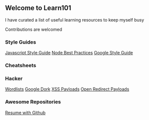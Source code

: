 ## Welcome to Learn101

I have curated a list of useful learning resources to keep myself busy

Contributions are welcomed

### Style Guides
[Javascript Style Guide](https://github.com/airbnb/javascript)
[Node Best Practices](https://github.com/goldbergyoni/nodebestpractices)
[Google Style Guide](https://github.com/google/styleguide)


### Cheatsheets



### Hacker
[Wordlists](https://github.com/ZephrFish/Wordlists)
[Google Dork](https://github.com/ZephrFish/GoogD0rker)
[XSS Payloads](https://github.com/s0md3v/AwesomeXSS)
[Open Redirect Payloads](https://github.com/cujanovic/Open-Redirect-Payloads)


### Awesome Repositories
[Resume with Github](https://github.com/resume/resume.github.com)
